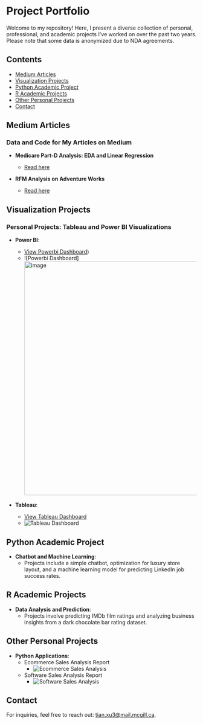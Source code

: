 # Project Portfolio

Welcome to my repository! Here, I present a diverse collection of personal, professional, and academic projects I've worked on over the past two years. Please note that some data is anonymized due to NDA agreements.

## Contents

- [Medium Articles](#medium-articles)
- [Visualization Projects](#visualization-projects)
- [Python Academic Project](#python-academic-project)
- [R Academic Projects](#r-academic-projects)
- [Other Personal Projects](#other-personal-projects)
- [Contact](#contact)

## Medium Articles

### Data and Code for My Articles on Medium

- **Medicare Part-D Analysis: EDA and Linear Regression**
  - [Read here](https://medium.com/@xutiantony/medicare-part-d-analysis-eda-and-linear-regression-9ccea33281e5)

- **RFM Analysis on Adventure Works**
  - [Read here](https://medium.com/@xutiantony/adventure-works-analysis-techniques-and-rfm-model-56f6aa8ecf08)

## Visualization Projects

### Personal Projects: Tableau and Power BI Visualizations

- **Power BI**: 
  - [View Powerbi Dashboard](https://app.powerbi.com/view?r=eyJrIjoiMDRlNGQ3ZjktMWYzNS00MDgzLTgzNGItYzQ5MDA5ZGY0YzE5IiwidCI6ImNkMzE5NjcxLTUyZTctNGE2OC1hZmE5LWZjZjhmODlmMDllYSIsImMiOjN9))
  - ![Powerbi Dashboard]<img width="620" alt="image" src="https://github.com/xutiantony/projects/assets/103725419/fe11e59d-58b2-4a1b-a443-e0d26eff74e5">


- **Tableau**: 
  - [View Tableau Dashboard](https://public.tableau.com/app/profile/tian.xu4658/viz/UCGSalesPortfolio/Dashboard1)
  - ![Tableau Dashboard](https://github.com/xutiantony/projects/assets/103725419/3d8f6ac7-0cd9-415a-914d-c7bf86464739)

## Python Academic Project

- **Chatbot and Machine Learning**: 
  - Projects include a simple chatbot, optimization for luxury store layout, and a machine learning model for predicting LinkedIn job success rates.

## R Academic Projects

- **Data Analysis and Prediction**: 
  - Projects involve predicting IMDb film ratings and analyzing business insights from a dark chocolate bar rating dataset.

## Other Personal Projects

- **Python Applications**: 
  - Ecommerce Sales Analysis Report
    - ![Ecommerce Sales Analysis](https://github.com/xutiantony/projects/assets/103725419/82109e9e-fe9d-488a-95ac-c9d1b419671a)
  - Software Sales Analysis Report
    - ![Software Sales Analysis](https://github.com/xutiantony/projects/assets/103725419/f6291d40-5ca1-4d8e-af72-391fa90e13d8)

## Contact

For inquiries, feel free to reach out: [tian.xu3@mail.mcgill.ca](mailto:tian.xu3@mail.mcgill.ca).
